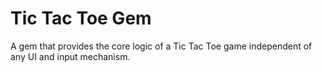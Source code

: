 # Tic Tac Toe Gem

A gem that provides the core logic of a Tic Tac Toe game independent of any UI and input mechanism.
